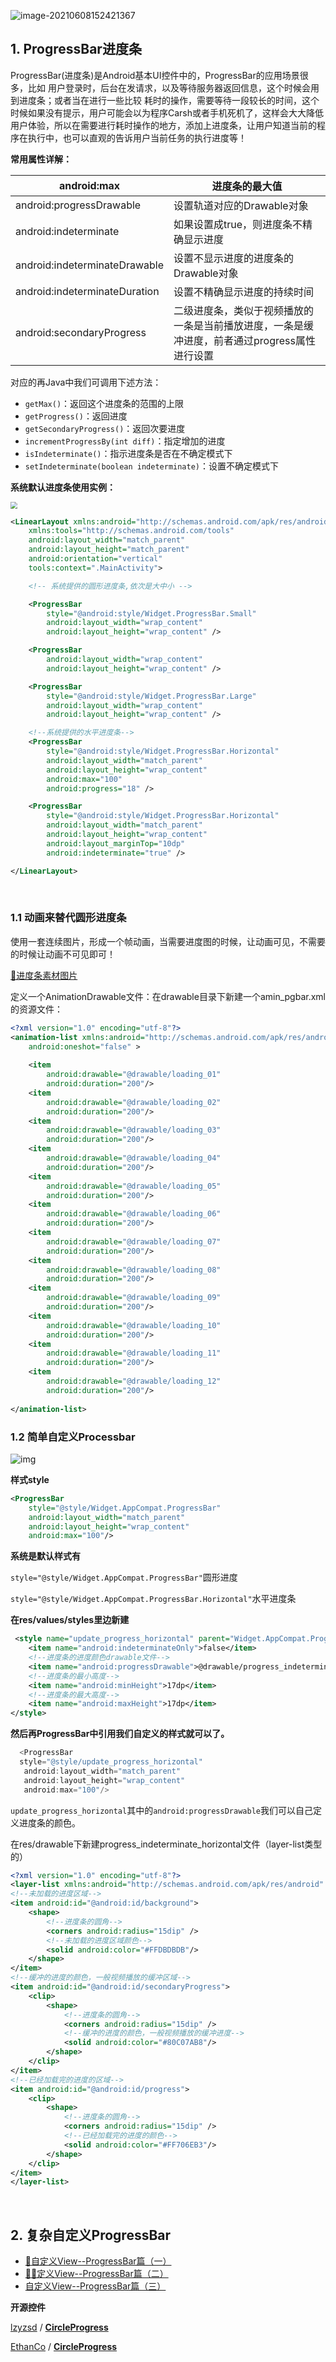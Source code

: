 ![image-20210608152421367](https://iqqcode-blog.oss-cn-beijing.aliyuncs.com/img-2021-befo/20210608152421.png)

## 1. ProgressBar进度条

ProgressBar(进度条)是Android基本UI控件中的，ProgressBar的应用场景很多，比如 用户登录时，后台在发请求，以及等待服务器返回信息，这个时候会用到进度条；或者当在进行一些比较 耗时的操作，需要等待一段较长的时间，这个时候如果没有提示，用户可能会以为程序Carsh或者手机死机了，这样会大大降低用户体验，所以在需要进行耗时操作的地方，添加上进度条，让用户知道当前的程序在执行中，也可以直观的告诉用户当前任务的执行进度等！

**常用属性详解：**

| android:max                   | 进度条的最大值                                               |
| ----------------------------- | ------------------------------------------------------------ |
| android:progressDrawable      | 设置轨道对应的Drawable对象                                   |
| android:indeterminate         | 如果设置成true，则进度条不精确显示进度                       |
| android:indeterminateDrawable | 设置不显示进度的进度条的Drawable对象                         |
| android:indeterminateDuration | 设置不精确显示进度的持续时间                                 |
| android:secondaryProgress     | 二级进度条，类似于视频播放的一条是当前播放进度，一条是缓冲进度，前者通过progress属性进行设置 |
对应的再Java中我们可调用下述方法：

- `getMax()`：返回这个进度条的范围的上限
- `getProgress()`：返回进度
- `getSecondaryProgress()`：返回次要进度
- `incrementProgressBy(int diff)`：指定增加的进度
- `isIndeterminate()`：指示进度条是否在不确定模式下
- `setIndeterminate(boolean indeterminate)`：设置不确定模式下

**系统默认进度条使用实例：**

<img src="https://iqqcode-blog.oss-cn-beijing.aliyuncs.com/img-2021-befo/20210608164742.gif" style="zoom:67%;" />

```xml
<LinearLayout xmlns:android="http://schemas.android.com/apk/res/android"
    xmlns:tools="http://schemas.android.com/tools"
    android:layout_width="match_parent"
    android:layout_height="match_parent"
    android:orientation="vertical"
    tools:context=".MainActivity">

    <!-- 系统提供的圆形进度条,依次是大中小 -->

    <ProgressBar
        style="@android:style/Widget.ProgressBar.Small"
        android:layout_width="wrap_content"
        android:layout_height="wrap_content" />

    <ProgressBar
        android:layout_width="wrap_content"
        android:layout_height="wrap_content" />

    <ProgressBar
        style="@android:style/Widget.ProgressBar.Large"
        android:layout_width="wrap_content"
        android:layout_height="wrap_content" />

    <!--系统提供的水平进度条-->
    <ProgressBar
        style="@android:style/Widget.ProgressBar.Horizontal"
        android:layout_width="match_parent"
        android:layout_height="wrap_content"
        android:max="100"
        android:progress="18" />

    <ProgressBar
        style="@android:style/Widget.ProgressBar.Horizontal"
        android:layout_width="match_parent"
        android:layout_height="wrap_content"
        android:layout_marginTop="10dp"
        android:indeterminate="true" />

</LinearLayout>
```

<br>

### 1.1 动画来替代圆形进度条

使用一套连续图片，形成一个帧动画，当需要进度图的时候，让动画可见，不需要的时候让动画不可见即可！

[🔗进度条素材图片](https://iqqcode-blog.oss-cn-beijing.aliyuncs.com/img-2021-befo/%E8%BF%9B%E5%BA%A6%E6%9D%A1%E5%8A%A8%E7%94%BB%E7%B4%A0%E6%9D%90%E6%89%93%E5%8C%85.zip)

定义一个AnimationDrawable文件：在drawable目录下新建一个amin_pgbar.xml的资源文件：

```xml
<?xml version="1.0" encoding="utf-8"?>  
<animation-list xmlns:android="http://schemas.android.com/apk/res/android"  
    android:oneshot="false" >  
  
    <item  
        android:drawable="@drawable/loading_01"  
        android:duration="200"/>  
    <item  
        android:drawable="@drawable/loading_02"  
        android:duration="200"/>  
    <item  
        android:drawable="@drawable/loading_03"  
        android:duration="200"/>  
    <item  
        android:drawable="@drawable/loading_04"  
        android:duration="200"/>  
    <item  
        android:drawable="@drawable/loading_05"  
        android:duration="200"/>  
    <item  
        android:drawable="@drawable/loading_06"  
        android:duration="200"/>  
    <item  
        android:drawable="@drawable/loading_07"  
        android:duration="200"/>  
    <item  
        android:drawable="@drawable/loading_08"  
        android:duration="200"/>  
    <item  
        android:drawable="@drawable/loading_09"  
        android:duration="200"/>  
    <item  
        android:drawable="@drawable/loading_10"  
        android:duration="200"/>  
    <item  
        android:drawable="@drawable/loading_11"  
        android:duration="200"/>  
    <item  
        android:drawable="@drawable/loading_12"  
        android:duration="200"/>  
  
</animation-list> 
```

### 1.2 简单自定义Processbar

![img](https://iqqcode-blog.oss-cn-beijing.aliyuncs.com/img-2021-befo/20210614223925.png)

**样式style**

```xml
<ProgressBar
    style="@style/Widget.AppCompat.ProgressBar"
    android:layout_width="match_parent"
    android:layout_height="wrap_content"
    android:max="100"/>
```

**系统是默认样式有**

`style="@style/Widget.AppCompat.ProgressBar"`圆形进度

`style="@style/Widget.AppCompat.ProgressBar.Horizontal"`水平进度条

**在res/values/styles里边新建**

```xml
 <style name="update_progress_horizontal" parent="Widget.AppCompat.ProgressBar.Horizontal">
    <item name="android:indeterminateOnly">false</item>
    <!--进度条的进度颜色drawable文件-->
    <item name="android:progressDrawable">@drawable/progress_indeterminate_horizontal</item>
    <!--进度条的最小高度-->
    <item name="android:minHeight">17dp</item>
    <!--进度条的最大高度-->
    <item name="android:maxHeight">17dp</item>
</style>
```

**然后再ProgressBar中引用我们自定义的样式就可以了。**

```swift
  <ProgressBar
  style="@style/update_progress_horizontal"
   android:layout_width="match_parent"
   android:layout_height="wrap_content"
   android:max="100"/>
```

`update_progress_horizontal`其中的`android:progressDrawable`我们可以自己定义进度条的颜色。

在res/drawable下新建progress_indeterminate_horizontal文件（layer-list类型的）

```xml
<?xml version="1.0" encoding="utf-8"?>
<layer-list xmlns:android="http://schemas.android.com/apk/res/android" >
<!--未加载的进度区域-->
<item android:id="@android:id/background">
    <shape>
        <!--进度条的圆角-->
        <corners android:radius="15dip" />
        <!--未加载的进度区域颜色-->
        <solid android:color="#FFDBDBDB"/>
    </shape>
</item>
<!--缓冲的进度的颜色，一般视频播放的缓冲区域-->
<item android:id="@android:id/secondaryProgress">
    <clip>
        <shape>
            <!--进度条的圆角-->
            <corners android:radius="15dip" />
            <!--缓冲的进度的颜色，一般视频播放的缓冲进度-->
            <solid android:color="#80C07AB8"/>
        </shape>
    </clip>
</item>
<!--已经加载完的进度的区域-->
<item android:id="@android:id/progress">
    <clip>
        <shape>
            <!--进度条的圆角-->
            <corners android:radius="15dip" />
            <!--已经加载完的进度的颜色-->
            <solid android:color="#FF706EB3"/>
        </shape>
    </clip>
</item>
</layer-list>
```

<br>

## 2. 复杂自定义ProgressBar

- [🤡自定义View--ProgressBar篇（一）](https://www.jianshu.com/p/01e7d9c948e0)
- [🤦‍♀️定义View--ProgressBar篇（二）](https://www.jianshu.com/p/65b0f3a206f0)
- [自定义View--ProgressBar篇（三）](https://www.jianshu.com/p/a29896c33624)

**开源控件**

[lzyzsd](https://github.com/lzyzsd) / **[CircleProgress](https://github.com/lzyzsd/CircleProgress)**

[EthanCo](https://github.com/EthanCo) / **[CircleProgress](https://github.com/EthanCo/CircleProgress)**

<br>







